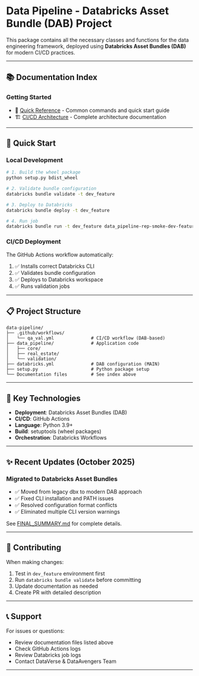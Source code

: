 # Data Pipeline - Databricks Asset Bundle (DAB) Project

This package contains all the necessary classes and functions for the data engineering framework, deployed using **Databricks Asset Bundles (DAB)** for modern CI/CD practices.

---

## 📚 Documentation Index

### **Getting Started**
- 🚀 [Quick Reference](./QUICK_REFERENCE.md) - Common commands and quick start guide
- 🏗️ [CI/CD Architecture](./reference_files/CICD_ARCHITECTURE.md) - Complete architecture documentation

---

## 🚀 Quick Start

### **Local Development**
```bash
# 1. Build the wheel package
python setup.py bdist_wheel

# 2. Validate bundle configuration
databricks bundle validate -t dev_feature

# 3. Deploy to Databricks
databricks bundle deploy -t dev_feature

# 4. Run job
databricks bundle run -t dev_feature data_pipeline-rep-smoke-dev-feature-val-v1
```

### **CI/CD Deployment**
The GitHub Actions workflow automatically:
1. ✅ Installs correct Databricks CLI
2. ✅ Validates bundle configuration
3. ✅ Deploys to Databricks workspace
4. ✅ Runs validation jobs

---

## 📋 Project Structure

```
data-pipeline/
├── .github/workflows/
│   └── qa_val.yml              # CI/CD workflow (DAB-based)
├── data_pipeline/              # Application code
│   ├── core/
│   ├── real_estate/
│   └── validation/
├── databricks.yml              # DAB configuration (MAIN)
├── setup.py                    # Python package setup
└── Documentation files         # See index above
```

---

## 🔧 Key Technologies

- **Deployment**: Databricks Asset Bundles (DAB)
- **CI/CD**: GitHub Actions
- **Language**: Python 3.9+
- **Build**: setuptools (wheel packages)
- **Orchestration**: Databricks Workflows

---

## ✨ Recent Updates (October 2025)

### **Migrated to Databricks Asset Bundles**
- ✅ Moved from legacy dbx to modern DAB approach
- ✅ Fixed CLI installation and PATH issues
- ✅ Resolved configuration format conflicts
- ✅ Eliminated multiple CLI version warnings

See [FINAL_SUMMARY.md](./reference_files/FINAL_SUMMARY.md) for complete details.

---

## 🤝 Contributing

When making changes:
1. Test in `dev_feature` environment first
2. Run `databricks bundle validate` before committing
3. Update documentation as needed
4. Create PR with detailed description

---

## 📞 Support

For issues or questions:
- Review documentation files listed above
- Check GitHub Actions logs
- Review Databricks job logs
- Contact DataVerse & DataAvengers Team

---